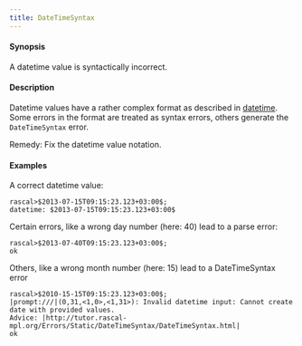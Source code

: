 ```yaml
---
title: DateTimeSyntax
---
```


#### Synopsis

A datetime value is syntactically incorrect.

#### Description

Datetime values have a rather complex format as described in [datetime](../../Rascal/Expressions/Values/DateTime/).
Some errors in the format are treated as syntax errors, others generate the `DateTimeSyntax` error.

Remedy: Fix the datetime value notation.

#### Examples

A correct datetime value:

```rascal-shell 
rascal>$2013-07-15T09:15:23.123+03:00$;
datetime: $2013-07-15T09:15:23.123+03:00$
```
Certain errors, like a wrong day number (here: 40) lead to a parse error:

```rascal-shell ,error
rascal>$2013-07-40T09:15:23.123+03:00$;
ok
```

Others, like a wrong month number (here: 15) lead to a DateTimeSyntax error

```rascal-shell ,continue,error
rascal>$2010-15-15T09:15:23.123+03:00$;
|prompt:///|(0,31,<1,0>,<1,31>): Invalid datetime input: Cannot create date with provided values.
Advice: |http://tutor.rascal-mpl.org/Errors/Static/DateTimeSyntax/DateTimeSyntax.html|
ok
```

